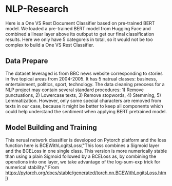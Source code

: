 # NLP-Research
Here is a One VS Rest Document Classifier based on pre-trained BERT model. We loaded a pre-trained BERT model from Hugging Face and combined a linear layer above its outbput to get our final classification results. Here we only have 5 categoreis in total, so it would not be too complex to build a One VS Rest Classifier.<br>
## Data Prepare
The dataset leveraged is from BBC news website corresponding to stories in five topical areas from 2004-2005. It has 5 natrual classes: business, entertainment, politics, sport, technology. The data cleaning preocess for a NLP project may contain several standard procedures: 1) Remove punctuations, 2) Lowercase texts, 3) Remove stopwords, 4) Stemming, 5) Lemmatization. However, only some special characters are removed from texts in our case, because it might be better to keep all components which could help understand the sentiment when applying BERT pretrained model.<br> 
## Model Building and Training
This nerual network classifier is developed on Pytorch platform and the loss function here is BCEWithLogitsLoss("This loss combines a Sigmoid layer and the BCELoss in one single class. This version is more numerically stable than using a plain Sigmoid followed by a BCELoss as, by combining the operations into one layer, we take advantage of the log-sum-exp trick for numerical stability." From https://pytorch.org/docs/stable/generated/torch.nn.BCEWithLogitsLoss.html)<br>
## 
